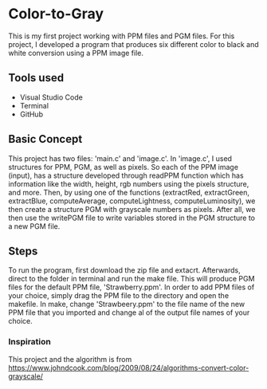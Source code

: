 # Color-to-Gray

This is my first project working with PPM files and PGM files. For this project, I developed a program that produces six different color to black and white conversion using a PPM image file.

## Tools used
  - Visual Studio Code
  - Terminal
  - GitHub

## Basic Concept
This project has two files: 'main.c' and 'image.c'. 
In 'image.c', I used structures for PPM, PGM, as well as pixels. So each of the PPM image (input), has a structure developed through readPPM function which has information like the width, height, rgb numbers using the pixels structure, and more. Then, by using one of the functions (extractRed, extractGreen, extractBlue, computeAverage, computeLightness, computeLuminosity), we then create a structure PGM with grayscale numbers as pixels. After all, we then use the writePGM file to write variables stored in the PGM structure to a new PGM file.

## Steps
To run the program, first download the zip file and extacrt. Afterwards, direct to the folder in terminal and run the make file. This will produce PGM files for the default PPM file, 'Strawberry.ppm'. In order to add PPM files of your choice, simply drag the PPM file to the directory and open the makefile. In make, change 'Strawbeery.ppm' to the file name of the new PPM file that you imported and change al of the output file names of your choice. 

### Inspiration
This project and the algorithm is from https://www.johndcook.com/blog/2009/08/24/algorithms-convert-color-grayscale/